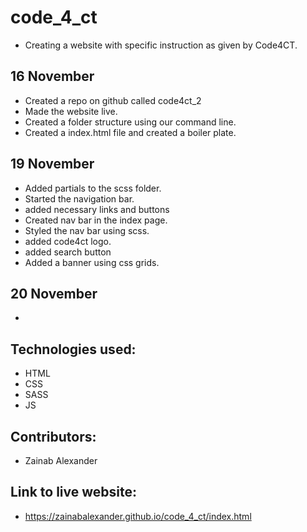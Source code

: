 # code_4_ct
- Creating a website with specific  instruction as given by Code4CT.

## 16 November
- Created a repo on github called code4ct_2
- Made the website live.
- Created a folder structure using our command
  line.
- Created a index.html file and created a boiler plate.

## 19 November
- Added partials to the scss folder.
- Started the navigation bar.
- added necessary links and buttons
- Created nav bar in the index page.
- Styled the nav bar using  scss.
- added code4ct logo.
- added search button
- Added a banner using css grids.

## 20 November 
- 
## Technologies used:
- HTML
- CSS 
- SASS
- JS

## Contributors:
- Zainab Alexander

## Link to live website:
- https://zainabalexander.github.io/code_4_ct/index.html